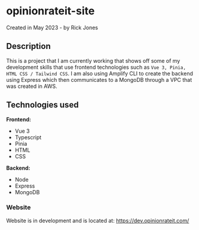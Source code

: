 # opinionrateit-site
Created in May 2023 - by Rick Jones


## Description
This is a project that I am currently working that shows off some of my development skills that use 
frontend technologies such as `Vue 3, Pinia, HTML CSS / Tailwind CSS`. I am also using Amplify CLI to 
create the backend using Express which then communicates to a MongoDB through a VPC that was created in AWS.

## Technologies used
**Frontend:**
* Vue 3 
* Typescript 
* Pinia 
* HTML
* CSS


**Backend:** 
* Node
* Express
* MongoDB

### Website
Website is in development and is located at: https://dev.opinionrateit.com/


